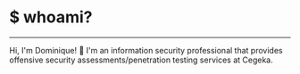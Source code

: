 # $ whoami?
---
Hi, I'm Dominique! 👋 I'm an information security professional that provides      
offensive security assessments/penetration testing services at Cegeka.
